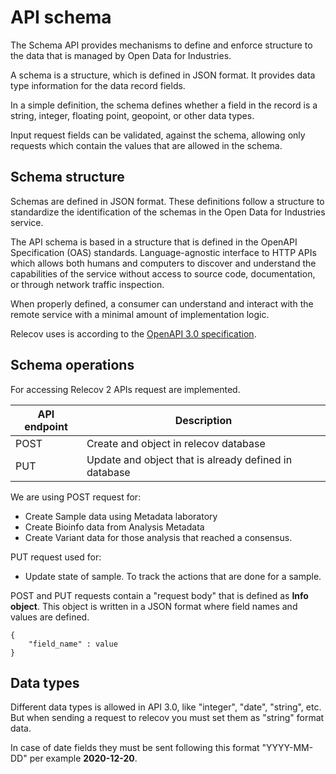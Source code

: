 # API schema

The Schema API provides mechanisms to define and enforce structure to the data 
that is managed by Open Data for Industries.


A schema is a structure, which is defined in JSON format. It provides data 
type information for the data record fields.

In a simple definition, the schema defines whether a field in the record is a 
string, integer, floating point, geopoint, or other data types.

Input request fields can be validated, against the schema, allowing only requests which contain the values that are allowed in the schema.

## Schema structure

Schemas are defined in JSON format. These definitions follow a structure to standardize the identification of the schemas in the Open Data for Industries service.

The API schema is based in a structure that is defined in the OpenAPI 
Specification (OAS) standards.  Language-agnostic interface to HTTP APIs 
which allows both humans and computers to discover and 
understand the capabilities of the service without access to source code, 
documentation, or through network traffic inspection. 

When properly defined, a consumer can understand and interact with the remote service with a minimal amount of implementation logic.  

Relecov uses is according to the [OpenAPI 3.0 specification](https://swagger.io/specification/).


## Schema operations

For accessing Relecov 2 APIs request are implemented.

| API endpoint  | Description |
| ------------- | ----------- |
| POST          | Create and object in relecov database |
| PUT           | Update and object that is already defined in database |


We are using POST request for:

- Create Sample data using Metadata laboratory
- Create Bioinfo data from Analysis Metadata
- Create Variant data for those analysis that reached a consensus.

PUT request used for:

- Update state of sample. To track the actions that are done for a sample.


POST and PUT requests contain a "request body" that is defined as **Info object**. This object is written in a JSON format where field names and values are defined.


```
{
    "field_name" : value
}

```

## Data types

Different data types is allowed in API 3.0, like "integer", "date", "string", 
etc. But when sending a request to relecov you must set them as "string" 
format data. 

In case of date fields they must be sent following this format "YYYY-MM-DD" per example **2020-12-20**.